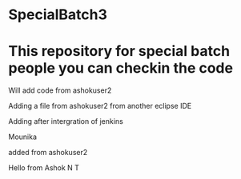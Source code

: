 # SpecialBatch3

# This repository for special batch people you can checkin the code

Will add code from ashokuser2


Adding a file from ashokuser2 from another eclipse IDE


Adding after intergration of jenkins

Mounika

added from ashokuser2

Hello from Ashok N T
